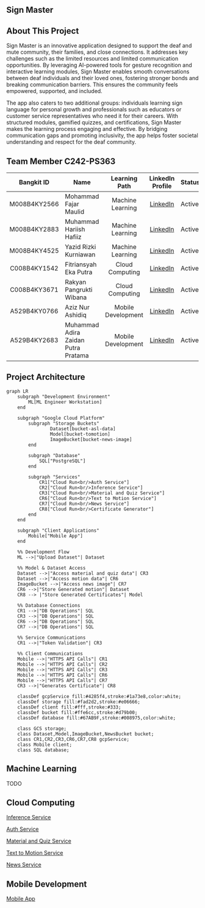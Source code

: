 ## Sign Master

## About This Project
Sign Master is an innovative application designed to support the deaf and mute community, their families, and close connections. It addresses key challenges such as the limited resources and limited communication opportunities. By leveraging AI-powered tools for gesture recognition and interactive learning modules, Sign Master enables smooth conversations between deaf individuals and their loved ones, fostering stronger bonds and breaking communication barriers. This ensures the community feels empowered, supported, and included.

The app also caters to two additional groups: individuals learning sign language for personal growth and professionals such as educators or customer service representatives who need it for their careers. With structured modules, gamified quizzes, and certifications, Sign Master makes the learning process engaging and effective. By bridging communication gaps and promoting inclusivity, the app helps foster societal understanding and respect for the deaf community.

## Team Member C242-PS363
<div align="center">

| Bangkit ID | Name | Learning Path | LinkedIn Profile | Status |
|:----------:|------|:------------:|:-------:|------------------|
| M008B4KY2566 | Mohammad Fajar Maulid | Machine Learning | [LinkedIn](https://www.linkedin.com/in/fajar-maulid-2665b81b1/) | Active |
| M008B4KY2883 | Muhammad Hariish Hafiiz | Machine Learning | [LinkedIn](https://www.linkedin.com/in/muhammad-hariish-hafiiz-84b15b2a5/) | Active |
| M008B4KY4525 | Yazid Rizki Kurniawan | Machine Learning | [LinkedIn](https://www.linkedin.com/in/yazid-rizki-kurniawan-521237154/) | Active |
| C008B4KY1542 | Fitriansyah Eka Putra | Cloud Computing | [LinkedIn](https://www.linkedin.com/in/fitriansyah-eka-putra-417049199/) | Active |
| C008B4KY3671 | Rakyan Pangrukti Wibana | Cloud Computing | [LinkedIn](https://www.linkedin.com/in/rakyanwibana/) | Active |
| A529B4KY0766 | Aziz Nur Ashidiq | Mobile Development | [LinkedIn](https://www.linkedin.com/in/aziz-nur-ashidiq-466b39218/) | Active |
| A529B4KY2683 | Muhammad Adira Zaidan Putra Pratama | Mobile Development | [LinkedIn](https://www.linkedin.com/in/adira-zaidan-b457082b5/) | Active |

</div>

 ## Project Architecture 
```mermaid
graph LR
    subgraph "Development Environment"
        ML[ML Engineer Workstation]
    end

    subgraph "Google Cloud Platform"
        subgraph "Storage Buckets"
                Dataset[bucket-asl-data]
                Model[bucket-tomotion]
                ImageBucket[bucket-news-image]
        end

        subgraph "Database"
            SQL["PostgreSQL"]
        end

        subgraph "Services"
            CR1["Cloud Run<br/>Auth Service"]
            CR2["Cloud Run<br/>Inference Service"]
            CR3["Cloud Run<br/>Material and Quiz Service"]
            CR6["Cloud Run<br/>Text to Motion Service"]
            CR7["Cloud Run<br/>News Service"]
            CR8["Cloud Run<br/>Certificate Generator"]
        end
    end

    subgraph "Client Applications"
        Mobile["Mobile App"]
    end

    %% Development Flow
    ML -->|"Upload Dataset"| Dataset
    
    %% Model & Dataset Access
    Dataset -->|"Access material and quiz data"| CR3
    Dataset -->|"Access motion data"| CR6
    ImageBucket -->|"Access news image"| CR7
    CR6 -->|"Store Generated motion"| Dataset
    CR8 --> |"Store Generated Certificates"| Model

    %% Database Connections
    CR1 -->|"DB Operations"| SQL
    CR3 -->|"DB Operations"| SQL
    CR6 -->|"DB Operations"| SQL
    CR7 -->|"DB Operations"| SQL

    %% Service Communications
    CR1 -->|"Token Validation"| CR3

    %% Client Communications
    Mobile -->|"HTTPS API Calls"| CR1
    Mobile -->|"HTTPS API Calls"| CR2
    Mobile -->|"HTTPS API Calls"| CR3
    Mobile -->|"HTTPS API Calls"| CR6
    Mobile -->|"HTTPS API Calls"| CR7
    CR3 -->|"Generates Certificate"| CR8

    classDef gcpService fill:#4285f4,stroke:#1a73e8,color:white;
    classDef storage fill:#fad2d2,stroke:#e06666;
    classDef client fill:#fff,stroke:#333;
    classDef bucket fill:#ffe6cc,stroke:#d79b00;
    classDef database fill:#67AB9F,stroke:#008975,color:white;

    class GCS storage;
    class Dataset,Model,ImageBucket,NewsBucket bucket;
    class CR1,CR2,CR3,CR6,CR7,CR8 gcpService;
    class Mobile client;
    class SQL database;
```

## Machine Learning
TODO

## Cloud Computing
[Inference Service](https://github.com/Bangkit-Capstone-Project-C242-PS363/service-toMotion.git)

[Auth Service](https://github.com/Bangkit-Capstone-Project-C242-PS363/service-auth.git)

[Material and Quiz Service](https://github.com/Bangkit-Capstone-Project-C242-PS363/service-material-quiz)

[Text to Motion Service](https://github.com/Bangkit-Capstone-Project-C242-PS363/service-toMotion.git)

[News Service](https://github.com/Bangkit-Capstone-Project-C242-PS363/service-news)


## Mobile Development
[Mobile App](https://github.com/Bangkit-Capstone-Project-C242-PS363/bismillah.git)
